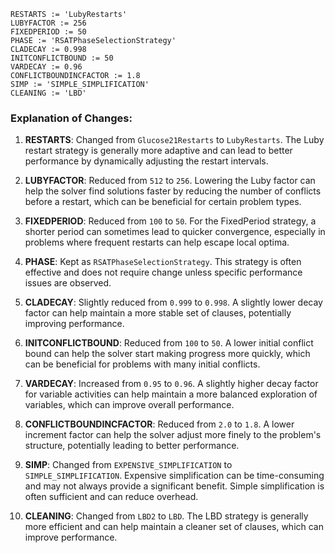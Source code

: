 ```plaintext
RESTARTS := 'LubyRestarts'
LUBYFACTOR := 256
FIXEDPERIOD := 50
PHASE := 'RSATPhaseSelectionStrategy'
CLADECAY := 0.998
INITCONFLICTBOUND := 50
VARDECAY := 0.96
CONFLICTBOUNDINCFACTOR := 1.8
SIMP := 'SIMPLE_SIMPLIFICATION'
CLEANING := 'LBD'
```

### Explanation of Changes:
1. **RESTARTS**: Changed from `Glucose21Restarts` to `LubyRestarts`. The Luby restart strategy is generally more adaptive and can lead to better performance by dynamically adjusting the restart intervals.

2. **LUBYFACTOR**: Reduced from `512` to `256`. Lowering the Luby factor can help the solver find solutions faster by reducing the number of conflicts before a restart, which can be beneficial for certain problem types.

3. **FIXEDPERIOD**: Reduced from `100` to `50`. For the FixedPeriod strategy, a shorter period can sometimes lead to quicker convergence, especially in problems where frequent restarts can help escape local optima.

4. **PHASE**: Kept as `RSATPhaseSelectionStrategy`. This strategy is often effective and does not require change unless specific performance issues are observed.

5. **CLADECAY**: Slightly reduced from `0.999` to `0.998`. A slightly lower decay factor can help maintain a more stable set of clauses, potentially improving performance.

6. **INITCONFLICTBOUND**: Reduced from `100` to `50`. A lower initial conflict bound can help the solver start making progress more quickly, which can be beneficial for problems with many initial conflicts.

7. **VARDECAY**: Increased from `0.95` to `0.96`. A slightly higher decay factor for variable activities can help maintain a more balanced exploration of variables, which can improve overall performance.

8. **CONFLICTBOUNDINCFACTOR**: Reduced from `2.0` to `1.8`. A lower increment factor can help the solver adjust more finely to the problem's structure, potentially leading to better performance.

9. **SIMP**: Changed from `EXPENSIVE_SIMPLIFICATION` to `SIMPLE_SIMPLIFICATION`. Expensive simplification can be time-consuming and may not always provide a significant benefit. Simple simplification is often sufficient and can reduce overhead.

10. **CLEANING**: Changed from `LBD2` to `LBD`. The LBD strategy is generally more efficient and can help maintain a cleaner set of clauses, which can improve performance.
